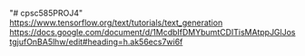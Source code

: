"# cpsc585PROJ4" 
https://www.tensorflow.org/text/tutorials/text_generation 
https://docs.google.com/document/d/1McdbIfDMYbumtCDITisMAtppJGlJostgjufOnBA5lhw/edit#heading=h.ak56ecs7wi6f 
